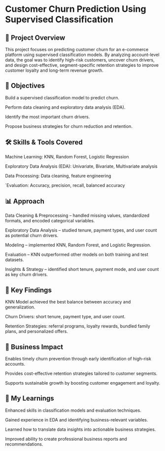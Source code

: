 # Customer Churn Prediction Using Supervised Classification

## 📌 Project Overview

This project focuses on predicting customer churn for an e-commerce platform using supervised classification models. By analyzing account-level data, the goal was to identify high-risk customers, uncover churn drivers, and design cost-effective, segment-specific retention strategies to improve customer loyalty and long-term revenue growth.

## 🎯 Objectives

Build a supervised classification model to predict churn.

Perform data cleaning and exploratory data analysis (EDA).

Identify the most important churn drivers.

Propose business strategies for churn reduction and retention.

## 🛠️ Skills & Tools Covered

Machine Learning: KNN, Random Forest, Logistic Regression

Exploratory Data Analysis (EDA): Univariate, Bivariate, Multivariate analysis

Data Processing: Data cleaning, feature engineering

`Evaluation: Accuracy, precision, recall, balanced accuracy

## 📊 Approach

Data Cleaning & Preprocessing – handled missing values, standardized formats, and encoded categorical variables.

Exploratory Data Analysis – studied tenure, payment types, and user count as potential churn drivers.

Modeling – implemented KNN, Random Forest, and Logistic Regression.

Evaluation – KNN outperformed other models on both training and test datasets.

Insights & Strategy – identified short tenure, payment mode, and user count as key churn drivers.

## 🔑 Key Findings

KNN Model achieved the best balance between accuracy and generalization.

Churn Drivers: short tenure, payment type, and user count.

Retention Strategies: referral programs, loyalty rewards, bundled family plans, and personalized offers.

## 🚀 Business Impact

Enables timely churn prevention through early identification of high-risk accounts.

Provides cost-effective retention strategies tailored to customer segments.

Supports sustainable growth by boosting customer engagement and loyalty.

## 📖 My Learnings

Enhanced skills in classification models and evaluation techniques.

Gained experience in EDA and identifying business-relevant variables.

Learned how to translate data insights into actionable business strategies.

Improved ability to create professional business reports and recommendations.
